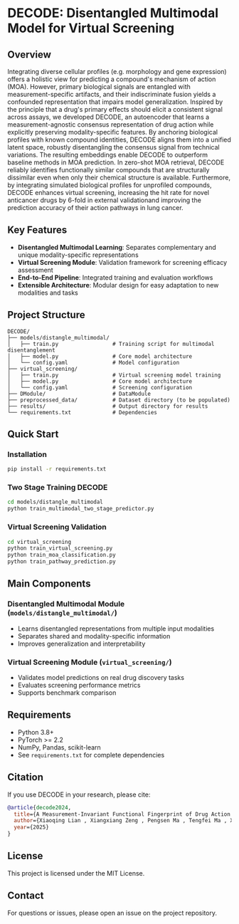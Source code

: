 # DECODE: Disentangled Multimodal Model for Virtual Screening

## Overview

Integrating diverse cellular profiles (e.g. morphology and gene expression) offers a holistic view for predicting a compound's mechanism of action (MOA). However, primary biological signals are entangled with measurement-specific artifacts, and their indiscriminate fusion yields a confounded representation that impairs model generalization. Inspired by the principle that a drug's primary effects should elicit a consistent signal across assays, we developed DECODE, an autoencoder that learns a measurement-agnostic consensus representation of drug action while explicitly preserving modality-specific features. By anchoring biological profiles with known compound identities, DECODE aligns them into a unified latent space, robustly disentangling the consensus signal from technical variations. The resulting embeddings enable DECODE to outperform baseline methods in MOA prediction. In zero-shot MOA retrieval, DECODE reliably identifies functionally similar compounds that are structurally dissimilar even when only their chemical structure is available. Furthermore, by integrating simulated biological profiles for unprofiled compounds, DECODE enhances virtual screening, increasing the hit rate for novel anticancer drugs by 6-fold in external validationand improving the prediction accuracy of their action pathways in lung cancer.

## Key Features

- **Disentangled Multimodal Learning**: Separates complementary and unique modality-specific representations
- **Virtual Screening Module**: Validation framework for screening efficacy assessment
- **End-to-End Pipeline**: Integrated training and evaluation workflows
- **Extensible Architecture**: Modular design for easy adaptation to new modalities and tasks

## Project Structure

```
DECODE/
├── models/distangle_multimodal/
│   ├── train.py                 # Training script for multimodal disentanglement
│   ├── model.py                 # Core model architecture
│   └── config.yaml              # Model configuration
├── virtual_screening/
│   ├── train.py                 # Virtual screening model training
│   ├── model.py                 # Core model architecture
│   └── config.yaml              # Screening configuration
├── DModule/                     # DataModule
├── preprocessed_data/           # Dataset directory (to be populated)
├── results/                     # Output directory for results
└── requirements.txt             # Dependencies
```

## Quick Start

### Installation

```bash
pip install -r requirements.txt
```

### Two Stage Training DECODE

```bash
cd models/distangle_multimodal
python train_multimodal_two_stage_predictor.py
```

### Virtual Screening Validation

```bash
cd virtual_screening
python train_virtual_screening.py
python train_moa_classification.py
python train_pathway_prediction.py
```

## Main Components

### Disentangled Multimodal Module (`models/distangle_multimodal/`)

- Learns disentangled representations from multiple input modalities
- Separates shared and modality-specific information
- Improves generalization and interpretability

### Virtual Screening Module (`virtual_screening/`)

- Validates model predictions on real drug discovery tasks
- Evaluates screening performance metrics
- Supports benchmark comparison

## Requirements

- Python 3.8+
- PyTorch >= 2.2
- NumPy, Pandas, scikit-learn
- See `requirements.txt` for complete dependencies

## Citation

If you use DECODE in your research, please cite:

```bibtex
@article{decode2024,
  title={A Measurement-Invariant Functional Fingerprint of Drug Action through Disentanglement of Multi-Modal Cellular Profiles},
  author={Xiaoqing Lian , Xiangxiang Zeng , Pengsen Ma , Tengfei Ma , Xibao Cai , Zhixiang Cheng , He Wang , Xiang Pan , Quan Zou , Chen Lin},
  year={2025}
}
```

## License

This project is licensed under the MIT License.

## Contact

For questions or issues, please open an issue on the project repository.
